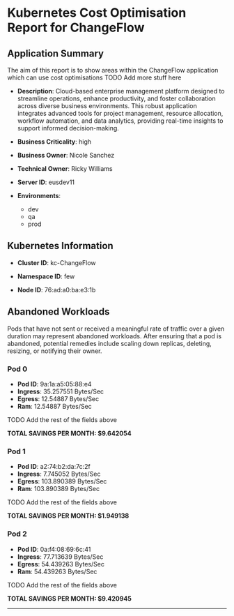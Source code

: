 # Kubernetes Cost Optimisation Report for ChangeFlow

## Application Summary

The aim of this report is to show areas within the ChangeFlow application which can use cost optimisations 
 TODO Add more stuff here

- **Description**: Cloud-based enterprise management platform designed to streamline operations, enhance productivity, and foster collaboration across diverse business environments. This robust application integrates advanced tools for project management, resource allocation, workflow automation, and data analytics, providing real-time insights to support informed decision-making.

- **Business Criticality**: high

- **Business Owner**: Nicole Sanchez

- **Technical Owner**: Ricky Williams

- **Server ID**: eusdev11

- **Environments**: 

	 - dev
	- qa
	- prod
## Kubernetes Information
- **Cluster ID**: kc-ChangeFlow

- **Namespace ID**: few

- **Node ID**: 76:ad:a0:ba:e3:1b

## Abandoned Workloads
Pods that have not sent or received a meaningful rate of traffic over a given duration may represent abandoned workloads. After ensuring that a pod is abandoned, potential remedies include scaling down replicas, deleting, resizing, or notifying their owner.

### Pod 0
- **Pod ID**: 9a:1a:a5:05:88:e4
- **Ingress**: 35.257551 Bytes/Sec
- **Egress**: 12.54887 Bytes/Sec
- **Ram**: 12.54887 Bytes/Sec




 TODO Add the rest of the fields above


**TOTAL SAVINGS PER MONTH: $9.642054**

### Pod 1
- **Pod ID**: a2:74:b2:da:7c:2f
- **Ingress**: 7.745052 Bytes/Sec
- **Egress**: 103.890389 Bytes/Sec
- **Ram**: 103.890389 Bytes/Sec




 TODO Add the rest of the fields above


**TOTAL SAVINGS PER MONTH: $1.949138**

### Pod 2
- **Pod ID**: 0a:f4:08:69:6c:41
- **Ingress**: 77.713639 Bytes/Sec
- **Egress**: 54.439263 Bytes/Sec
- **Ram**: 54.439263 Bytes/Sec




 TODO Add the rest of the fields above


**TOTAL SAVINGS PER MONTH: $9.420945**


---
